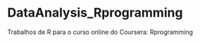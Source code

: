 DataAnalysis_Rprogramming
=========================

Trabalhos de R para o curso online do Coursera: Rprogramming
